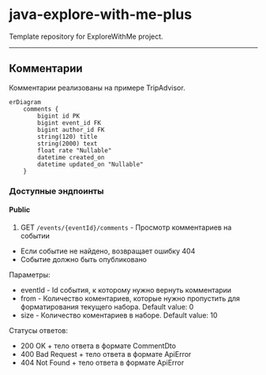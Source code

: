 # java-explore-with-me-plus
Template repository for ExploreWithMe project.

---

## Комментарии
Комментарии реализованы на примере TripAdvisor.

```mermaid
erDiagram
    comments {
        bigint id PK
        bigint event_id FK
        bigint author_id FK
        string(120) title
        string(2000) text
        float rate "Nullable"
        datetime created_on
        datetime updated_on "Nullable"
    }
```

### Доступные эндпоинты
#### Public

1. GET ```/events/{eventId}/comments``` - Просмотр комментариев на событии
  - Если событие не найдено, возвращает ошибку 404
  - Событие должно быть опубликовано
    
Параметры:

  - eventId - Id события, к которому нужно вернуть комментарии
  - from - Количество коментариев, которые нужно пропустить для форматирования текущего набора. Default value: 0
  - size - Количество коментариев в наборе. Default value: 10

Статусы ответов:

  - 200 OK + тело ответа в формате CommentDto
  - 400 Bad Request + тело ответа в формате ApiError
  - 404 Not Found + тело ответа в формате ApiError
